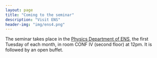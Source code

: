 ```yaml
---
layout: page
title: "Coming to the seminar"
description: "Visit ENS"
header-img: "img/ens4.png"
---
```


The seminar takes place in the [Physics Department of ENS](http://www.phys.ens.fr/spip.php?article579&lang=en), the first Tuesday of each month, in room CONF IV (second floor) at 12pm. It is followed by an open buffet.
